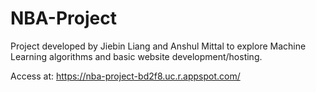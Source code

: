 # NBA-Project

Project developed by Jiebin Liang and Anshul Mittal to explore Machine Learning algorithms and basic website development/hosting.

Access at: https://nba-project-bd2f8.uc.r.appspot.com/
